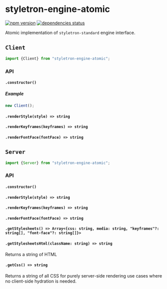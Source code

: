 # styletron-engine-atomic

[![npm version][npm-badge]][npm-href] [![dependencies status][deps-badge]][deps-href]

Atomic implementation of `styletron-standard` engine interface.

## `Client`

```js
import {Client} from "styletron-engine-atomic";
```

### API

#### `.constructor()`

##### Example

```js
new Client();
```

#### `.renderStyle(style) => string`

#### `.renderKeyframes(keyframes) => string`

#### `.renderFontFace(fontFace) => string`

## `Server`

```js
import {Server} from "styletron-engine-atomic";
```

### API

#### `.constructor()`

#### `.renderStyle(style) => string`

#### `.renderKeyframes(keyframes) => string`

#### `.renderFontFace(fontFace) => string`

#### `.getStylesheets() => Array<{css: string, media: string, "keyframes"?: string[], "font-face"?: string[]}>`

#### `.getStylesheetsHtml(className: string) => string`
Returns a string of HTML

#### `.getCss() => string`

Returns a string of all CSS for purely server-side rendering use cases where no client-side hydration is needed.

[deps-badge]: https://david-dm.org/rtsao/styletron-engine-atomic.svg
[deps-href]: https://david-dm.org/rtsao/styletron-engine-atomic
[npm-badge]: https://badge.fury.io/js/styletron-engine-atomic.svg
[npm-href]: https://www.npmjs.com/package/styletron-engine-atomic
